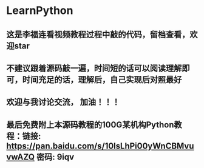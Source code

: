 # LearnPython
## 这是李福连看视频教程过程中敲的代码，留档查看，欢迎star
## 不建议跟着源码敲一遍，时间短的话可以阅读理解即可，时间充足的话，理解后，自己实现后对照最好
## 欢迎与我讨论交流， 加油！！！
## 最后免费附上本源码教程的100G某机构Python教程：链接: https://pan.baidu.com/s/10lsLhPi00yWnCBMvuvwAZQ  密码: 9iqv
